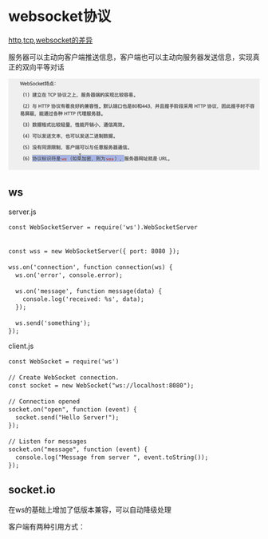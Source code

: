 # websocket协议

[http,tcp,websocket的差异](https://developer.aliyun.com/article/1152770)

服务器可以主动向客户端推送信息，客户端也可以主动向服务器发送信息，实现真正的双向平等对话

![](images/img/Snipaste_2024-08-18_21-00-00.png)

## ws

server.js

```
const WebSocketServer = require('ws').WebSocketServer


const wss = new WebSocketServer({ port: 8080 });

wss.on('connection', function connection(ws) {
  ws.on('error', console.error);

  ws.on('message', function message(data) {
    console.log('received: %s', data);
  });

  ws.send('something');
});
```

client.js

```
const WebSocket = require('ws')

// Create WebSocket connection.
const socket = new WebSocket("ws://localhost:8080");

// Connection opened
socket.on("open", function (event) {
  socket.send("Hello Server!");
});

// Listen for messages
socket.on("message", function (event) {
  console.log("Message from server ", event.toString());
});
```



## socket.io

在ws的基础上增加了低版本兼容，可以自动降级处理

客户端有两种引用方式：

<script src='socket.io.js'>   （node包）

cdn方式 